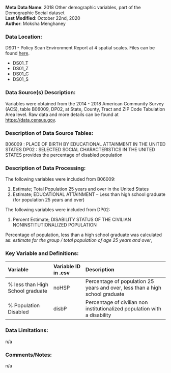 **Meta Data Name**: 2018 Other demographic variables, part of the Demographic Social dataset  
**Last Modified**: October 22nd, 2020  
**Author**: Moksha Menghaney  

### Data Location: 
DS01 - Policy Scan Environment Report at 4 spatial scales. Files can be found [here](https://github.com/GeoDaCenter/opioid-policy-scan/tree/master/Policy_Scan/data_final).
* DS01_T  
* DS01_Z  
* DS01_C  
* DS01_S  

### Data Source(s) Description:  
Variables were obtained from the 2014 - 2018 American Community Survey (ACS), table B06009, DP02, at State, County, Tract and ZIP Code Tabulation Area level. Raw data and more details can be found at https://data.census.gov.

### Description of Data Source Tables:
B06009 : PLACE OF BIRTH BY EDUCATIONAL ATTAINMENT IN THE UNITED STATES 
DP02 : SELECTED SOCIAL CHARACTERISTICS IN THE UNITED STATES provides the percentage of disabled population

### Description of Data Processing: 
The following variables were included from B06009:
  1.    Estimate; Total Population 25 years and over in the United States
  2.    Estimate; EDUCATIONAL ATTAINMENT  – Less than high school graduate (for population 25 years and over)
  
The following variables were included from DP02:
  1.    Percent Estimate; DISABILITY STATUS OF THE CIVILIAN NONINSTITUTIONALIZED POPULATION

Percentage of population, less than a high school graduate was calculated as: *estimate for the group / total population of age 25 years and over*,

### Key Variable and Definitions:
| Variable | Variable ID in .csv | Description |
|:---------|:--------------------|:------------|
| % less than High School graduate  | noHSP | Percentage of population 25 years and over, less than a high school graduate |
| % Population Disabled  | disbP | Percentage of civilian non institutionalized population with a disability |

### Data Limitations:
n/a

### Comments/Notes:
n/a